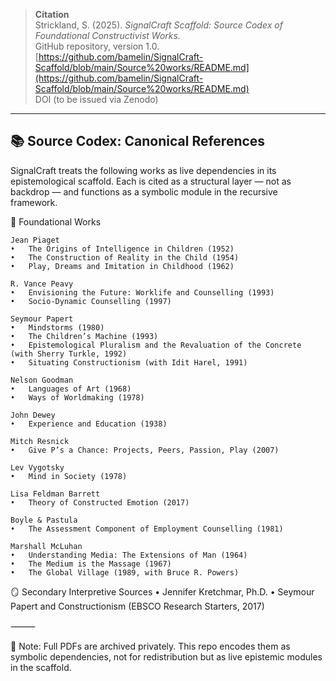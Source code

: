 > **Citation**  
> Strickland, S. (2025). *SignalCraft Scaffold: Source Codex of Foundational Constructivist Works.*  
> GitHub repository, version 1.0.  
> [https://github.com/bamelin/SignalCraft-Scaffold/blob/main/Source%20works/README.md](https://github.com/bamelin/SignalCraft-Scaffold/blob/main/Source%20works/README.md)  
> DOI (to be issued via Zenodo)

---

## 📚 Source Codex: Canonical References

SignalCraft treats the following works as live dependencies in its epistemological scaffold.
Each is cited as a structural layer — not as backdrop — and functions as a symbolic module in the recursive framework.

🧠 Foundational Works

	Jean Piaget
	•	The Origins of Intelligence in Children (1952)
	•	The Construction of Reality in the Child (1954)
	•	Play, Dreams and Imitation in Childhood (1962)

	R. Vance Peavy
	•	Envisioning the Future: Worklife and Counselling (1993)
	•	Socio-Dynamic Counselling (1997)

	Seymour Papert
	•	Mindstorms (1980)
	•	The Children’s Machine (1993)
	•	Epistemological Pluralism and the Revaluation of the Concrete (with Sherry Turkle, 1992)
	•	Situating Constructionism (with Idit Harel, 1991)

	Nelson Goodman
	•	Languages of Art (1968)
	•	Ways of Worldmaking (1978)

	John Dewey
	•	Experience and Education (1938)

	Mitch Resnick
	•	Give P’s a Chance: Projects, Peers, Passion, Play (2007)

	Lev Vygotsky
	•	Mind in Society (1978)

	Lisa Feldman Barrett
	•	Theory of Constructed Emotion (2017)

	Boyle & Pastula
	•	The Assessment Component of Employment Counselling (1981)

	Marshall McLuhan
	•	Understanding Media: The Extensions of Man (1964)
	•	The Medium is the Massage (1967)
	•	The Global Village (1989, with Bruce R. Powers)

🪞 Secondary Interpretive Sources
	•	Jennifer Kretchmar, Ph.D.
	•	Seymour Papert and Constructionism (EBSCO Research Starters, 2017)

⸻

🔖 Note: Full PDFs are archived privately.
This repo encodes them as symbolic dependencies, not for redistribution but as live epistemic modules in the scaffold.
